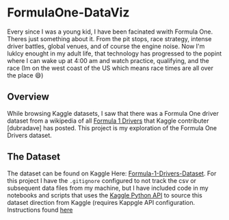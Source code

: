 # FormulaOne-DataViz

Every since I was a young kid, I have been facinated wwith Formula One. Theres just something about it. From the pit stops, race strategy, intense driver battles, global venues, and of course the engine noise. Now I'm luklcy enought in my adult life, that technology has progressed to the popint where I can wake up at 4:00 am and watch practice, qualifying, and the race (Im on the west coast of the US which means race times are all over the place :smile:)

## Overview

While browsing Kaggle datasets, I saw that there was a Formula One driver dataset from a wikipedia of all [Formula 1 Drivers](https://en.wikipedia.org/wiki/List_of_Formula_One_drivers) that Kaggle contributer [dubradave] has posted. This project is my exploration of the Formula One Drivers dataset.

## The Dataset

The dataset can be found on Kaggle Here: [Formula-1-Drivers-Dataset](https://www.kaggle.com/datasets/dubradave/formula-1-drivers-dataset). For this project I have the `.gitignore` configured to not track the csv or subsequent data files from my machine, but I have included code in my notebooks and scripts that uses the [Kaggle Python API](https://www.kaggle.com/docs/api) to source this dataset direction from Kaggle (requires Kappgle API configuration. Instructions found [here](https://www.kaggle.com/docs/api#:~:text=is%20%24PYTHON_HOME/Scripts.-,Authentication,-In%20order%20to)

